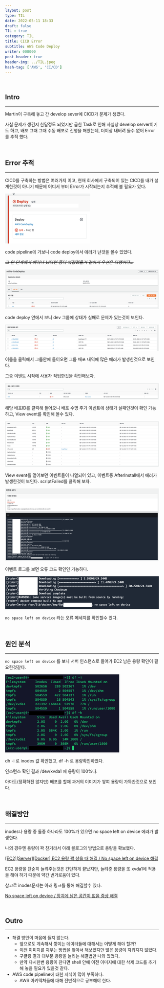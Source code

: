 ```yaml
---
layout: post
type: TIL
date: 2022-05-11 18:33
draft: false
TIL : true
category: TIL
title: CICD Error
subtitle: AWS Code Deploy
writer: 000000
post-header: true
header-img: ../TIL.jpeg
hash-tag: ['AWS', 'CI/CD']
---
```


<br>

## Intro

---

Martin이 구축해 놓고 간 develop sever에  CICD가 문제가 생겼다.

사실 문제가 생긴지 한달정도 되었지만 급한 Task로 인해 사실상 develop server이기도 하고, 배포 그때 그때 수동 배포로 진행을 해왔는데, 더이상 내버려 둘수 없어 Error를 추적 했다.

<br>

## Error 추적

---

CICD를 구축하는 방법은 여러가지 이고, 현재 회사에서 구축되어 있는 CICD를 내가 설계한것이 아니기 때문에 어디서 부터 Error가 시작되는지 추적해 볼 필요가 있다.

<img src="img/1.png" alt="1" style="zoom:80%;" />

code pipeline에 가보니 code deploy에서 에러가 난것을 볼수 있었다.

*~~그 앞 단계에서 에러나 났다면 좀더 복잡졌을거 같아서 우선은 다행이다...~~*

<img src="img/2.png" alt="1" style="zoom:80%;" />

code deploy 안에서 보니 dev 그룹에 상태가 실패로 문제가 있는것이 보인다.

<img src="img/3.png" alt="1" style="zoom:80%;" />

이름을 클릭해서 그룹안에 들어오면 그룹 배포 내역에 많은 에러가 발생한것으로 보인다.

그중 이벤트 시작에 사용자 작업한것을 확인해보자.

<img src="img/4.png" alt="1" style="zoom:80%;" />

해당 배포ID를 클릭해 들어오니 배포 수명 주기 이벤트에 상태가 실패인것이 확인 가능하고, View event를 확인해 볼수 있다.

<img src="img/5.png" alt="1" style="zoom:80%;" />

View event를 열어보면 이벤트들이 나열되어 있고, 이벤트중 AfterInstall에서 에러가 발생한것이 보인다. scriptFailed를 클릭해 보자.

<img src="img/6.png" alt="1" style="zoom:80%;" />

이벤트 로그를 보면 오류 코드 확인인 가능하다.

<img src="img/7.png" alt="1" style="zoom:80%;" />

`no space left on device` 라는 오류 메세지를 확인할수 있다.

<br>

## 원인 분석

---

`no space left on device` 를 보니 서버 인스턴스로 들어가 EC2 남은 용량 확인이 필요한것같다.

<img src="img/8.png" alt="1" style="zoom:80%;" />

dh -i 로 inodes 값 확인했고, df -h 로 용량확인하였다.

인스턴스 확인 결과 /dev/xvda1 에 용량이 100%다.

아마도(정확하진 않지만) 배포를 할때 과거의 이미지가 쌓여 용량이 가득찬것으로 보인다.

<br>

## 해결방안

---

inodes나 용량 중 둘중 하나라도 100%가 있으면 no space left on device 에러가 발생한다.

나의 경우엔 용량이 꽉 찬거라서 아래 블로그의 방법으로 용량을 확보했다.

[[EC2][Server][Docker] EC2 용량 꽉 찼을 때 해결 / No space left on device 해결](https://velog.io/@ssssujini99/EC2ServerDocker-EC2-%EC%9A%A9%EB%9F%89-%EA%BD%89-%EC%B0%BC%EC%9D%84-%EB%95%8C-%ED%95%B4%EA%B2%B0%EB%B0%A9%EB%B2%95-No-space-left-on-device-%ED%95%B4%EA%B2%B0)

EC2 용량을 단순히 늘려주는것은 간단하게 끝났지만, 늘려준 용량을 또 xvda1에 적용을 해야 하기 때문에 약간 번거로움이 있다.

참고로 inodes문제는 아래 링크를 통해 해결할수 있다.

[No space left on device / 장치에 남은 공간이 없음 증상 해결](https://xinet.kr/?p=1452)

<br>

## Outro

---

- 해결 방안이 마음에 들지 않는다.
    - 앞으로도 계속해서 쌓이는 데이터들에 대해서는 어떻게 해야 할까?
    - 이전 이미지를 지우는 방법을 찾아서 해보았지만 많은 용량이 지워지지 않았다.
    - 구글링 결과 대부분 용량을 늘리는 해결법만 나와 있었다.
    - 만약 다시한번 용량이 찬다면 shell 안에 이전 이미지에 대한 삭제 코드를 추가 해 놓을 필요가 있을것 같다.
- AWS code pipeline에 대한 지식이 많이 부족하다.
    - AWS 아키텍쳐들에 대해 전반적으로 공부해야 한다.